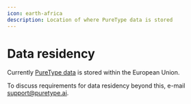 ```yaml
---
icon: earth-africa
description: Location of where PureType data is stored
---
```


# Data residency

Currently [PureType data](../how-puretype-handles-your-data.md#data-types) is stored within the European Union.

To discuss requirements for data residency beyond this, e-mail [support@puretype.ai](mailto:support@puretype.ai).
